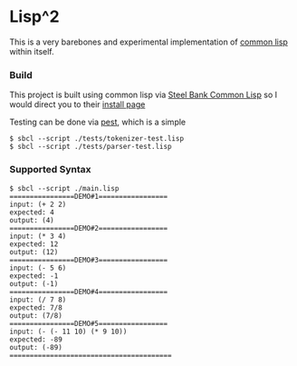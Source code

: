 # Lisp^2 

This is a very barebones and experimental implementation of [common lisp](https://common-lisp.net/) within itself.

### Build

This project is built using common lisp via [Steel Bank Common Lisp](https://www.sbcl.org/) so I would direct you to their [install page](https://www.sbcl.org/platform-table.html)

Testing can be done via [pest](./lib/pest.lisp), which is a simple 

```console
$ sbcl --script ./tests/tokenizer-test.lisp
$ sbcl --script ./tests/parser-test.lisp
```

### Supported Syntax

```console
$ sbcl --script ./main.lisp
================DEMO#1=================
input: (+ 2 2)
expected: 4
output: (4)
================DEMO#2=================
input: (* 3 4)
expected: 12
output: (12)
================DEMO#3=================
input: (- 5 6)
expected: -1
output: (-1)
================DEMO#4=================
input: (/ 7 8)
expected: 7/8
output: (7/8)
================DEMO#5=================
input: (- (- 11 10) (* 9 10))
expected: -89
output: (-89)
========================================
```
